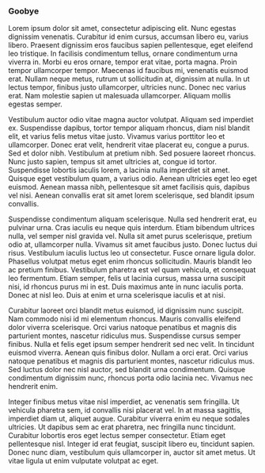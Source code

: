 ---
---

### Goobye

Lorem ipsum dolor sit amet, consectetur adipiscing elit. Nunc egestas dignissim venenatis. Curabitur id enim cursus, accumsan libero eu, varius libero. Praesent dignissim eros faucibus sapien pellentesque, eget eleifend leo tristique. In facilisis condimentum tellus, ornare condimentum urna viverra in. Morbi eu eros ornare, tempor erat vitae, porta magna. Proin tempor ullamcorper tempor. Maecenas id faucibus mi, venenatis euismod erat. Nullam neque metus, rutrum ut sollicitudin at, dignissim at nulla. In ut lectus tempor, finibus justo ullamcorper, ultricies nunc. Donec nec varius erat. Nam molestie sapien ut malesuada ullamcorper. Aliquam mollis egestas semper.

Vestibulum auctor odio vitae magna auctor volutpat. Aliquam sed imperdiet ex. Suspendisse dapibus, tortor tempor aliquam rhoncus, diam nisl blandit elit, et varius felis metus vitae justo. Vivamus varius porttitor leo et ullamcorper. Donec erat velit, hendrerit vitae placerat eu, congue a purus. Sed et dolor nibh. Vestibulum at pretium nibh. Sed posuere laoreet rhoncus. Nunc justo sapien, tempus sit amet ultricies at, congue id tortor. Suspendisse lobortis iaculis lorem, a lacinia nulla imperdiet sit amet. Quisque eget vestibulum quam, a varius odio. Aenean ultricies eget leo eget euismod. Aenean massa nibh, pellentesque sit amet facilisis quis, dapibus vel nisi. Aenean convallis erat sit amet lorem scelerisque, sed blandit ipsum convallis.

Suspendisse condimentum aliquam scelerisque. Nulla sed hendrerit erat, eu pulvinar urna. Cras iaculis eu neque quis interdum. Etiam bibendum ultrices nulla, vel semper nisl gravida vel. Nulla sit amet purus scelerisque, pretium odio at, ullamcorper nulla. Vivamus sit amet faucibus justo. Donec luctus dui risus. Vestibulum iaculis luctus leo ut consectetur. Fusce ornare ligula dolor. Phasellus volutpat metus eget enim rhoncus sollicitudin. Mauris blandit leo ac pretium finibus. Vestibulum pharetra est vel quam vehicula, et consequat leo fermentum. Etiam semper, felis ut lacinia cursus, massa urna suscipit nisi, id rhoncus purus mi in est. Duis maximus ante in nunc iaculis porta. Donec at nisl leo. Duis at enim et urna scelerisque iaculis et at nisi.

Curabitur laoreet orci blandit metus euismod, id dignissim nunc suscipit. Nam commodo nisi id mi elementum rhoncus. Mauris convallis eleifend dolor viverra scelerisque. Orci varius natoque penatibus et magnis dis parturient montes, nascetur ridiculus mus. Suspendisse cursus semper finibus. Nulla et felis eget ipsum semper hendrerit sed nec velit. In tincidunt euismod viverra. Aenean quis finibus dolor. Nullam a orci erat. Orci varius natoque penatibus et magnis dis parturient montes, nascetur ridiculus mus. Sed luctus dolor nec nisl auctor, sed blandit urna condimentum. Quisque condimentum dignissim nunc, rhoncus porta odio lacinia nec. Vivamus nec hendrerit enim.

Integer finibus metus vitae nisl imperdiet, ac venenatis sem fringilla. Ut vehicula pharetra sem, id convallis nisi placerat vel. In at massa sagittis, imperdiet diam ut, aliquet augue. Curabitur viverra enim eu neque sodales ultricies. Ut dapibus sem ac erat pharetra, nec fringilla nunc tincidunt. Curabitur lobortis eros eget lectus semper consectetur. Etiam eget pellentesque nisl. Integer id erat feugiat, suscipit libero eu, tincidunt sapien. Donec nunc diam, vestibulum quis ullamcorper in, auctor sit amet metus. Ut vitae ligula ut enim vulputate volutpat ac eget.
